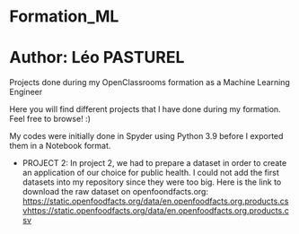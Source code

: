 # Formation_ML
# Author: Léo PASTUREL

Projects done during my OpenClassrooms formation as a Machine Learning Engineer

Here you will find different projects that I have done during my formation. Feel free to browse! :)

My codes were initially done in Spyder using Python 3.9 before I exported them in a Notebook format.



* PROJECT 2:
In project 2, we had to prepare a dataset in order to create an application of our choice for public health.
I could not add the first datasets into my repository since they were too big.
Here is the link to download the raw dataset on openfoondfacts.org: https://static.openfoodfacts.org/data/en.openfoodfacts.org.products.csvhttps://static.openfoodfacts.org/data/en.openfoodfacts.org.products.csv
